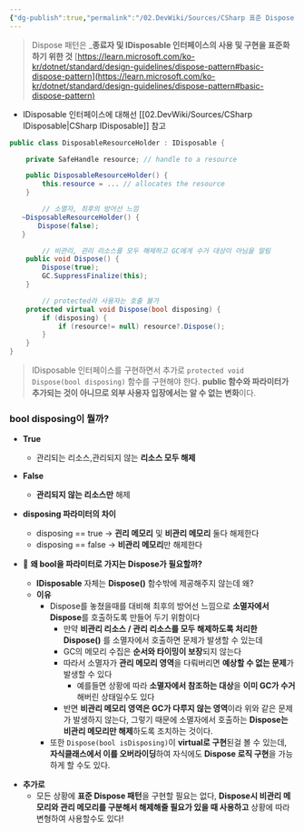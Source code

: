 ```yaml
---
{"dg-publish":true,"permalink":"/02.DevWiki/Sources/CSharp 표준 Dispose 패턴/"}
---
```



> Dispose 패턴은 _**종료자 및 IDisposable 인터페이스의 사용 및 구현을 표준화하기 위한 것**
> [https://learn.microsoft.com/ko-kr/dotnet/standard/design-guidelines/dispose-pattern#basic-dispose-pattern](https://learn.microsoft.com/ko-kr/dotnet/standard/design-guidelines/dispose-pattern#basic-dispose-pattern)

* IDisposable 인터페이스에 대해선 [[02.DevWiki/Sources/CSharp IDisposable\|CSharp IDisposable]] 참고

```csharp
public class DisposableResourceHolder : IDisposable {

    private SafeHandle resource; // handle to a resource

    public DisposableResourceHolder() {
        this.resource = ... // allocates the resource
    }

		// 소멸자, 최후의 방어선 느낌
   ~DisposableResourceHolder() {
	   Dispose(false);
   }

		// 비관리, 괸리 리소스를 모두 해제하고 GC에게 수거 대상이 아님을 알림
    public void Dispose() {
        Dispose(true);
        GC.SuppressFinalize(this);
    }

		// protected라 사용자는 호출 불가
    protected virtual void Dispose(bool disposing) {
        if (disposing) {
            if (resource!= null) resource?.Dispose();
        }
    }
}
```

> IDisposable 인터페이스를 구현하면서 추가로 `protected void Dispose(bool disposing)` 함수를 구현해야 한다.
> **public 함수와 파라미터가 추가되는 것이 아니므로 외부 사용자 입장에서는 알 수 없는 변화**이다.
### bool disposing이 뭘까?
* **True**
	* 관리되는 리소스,관리되지 않는  **리소스 모두 해제**
* **False**
	* **관리되지 않는 리소스만** 해제

* **disposing 파라미터의 차이**
	* disposing == true → **괸리 메모리** 및 **비관리 메모리** 둘다 해제한다    
	- disposing == false → **비관리 메모리**만 해제한다

* 🤔 **왜 bool을 파라미터로 가지는 Dispose가 필요할까?**
	- **IDisposable** 자체는 **Dispose()** 함수밖에 제공해주지 않는데 왜?
	- **이유**
		- Dispose를 놓쳤을때를 대비해 최후의 방어선 느낌으로 **소멸자에서 Dispose**를 호출하도록 만들어 두기 위함이다
    		- 만약 **비관리 리소스 / 관리 리소스를 모두 해제하도록 처리한 Dispose()** 를 소멸자에서 호출하면 문제가 발생할 수 있는데
		    - GC의 메모리 수집은 **순서와 타이밍이 보장**되지 않는다
			- 따라서 소멸자가 **관리 메모리 영역**을 다뤄버리면 **예상할 수 없는 문제**가 발생할 수 있다
			    - 예를들면 상황에 따라 **소멸자에서 참조하는 대상**을 **이미 GC가 수거**해버린 상태일수도 있다
		    - 반면 **비관리 메모리 영역은 GC가 다루지 않는 영역**이라 위와 같은 문제가 발생하지 않는다, 그렇기 때문에 소멸자에서 호출하는 **Dispose는 비관리 메모리만 해제**하도록 조치하는 것이다.
        - 또한 `Dispose(bool isDisposing)`이 **virtual로 구현**된걸 볼 수 있는데, **자식클래스에서 이를 오버라이딩**하여 자식에도 **Dispose 로직 구현**을 가능하게 할 수도 있다.
- **추가로**
    - 모든 상황에 **표준 Dispose 패턴**을 구현할 필요는 없다, **Dispose시 비관리 메모리와 관리 메모리를 구분해서 해제해줄 필요가 있을 때 사용하고** 상황에 따라 변형하여 사용할수도 있다!